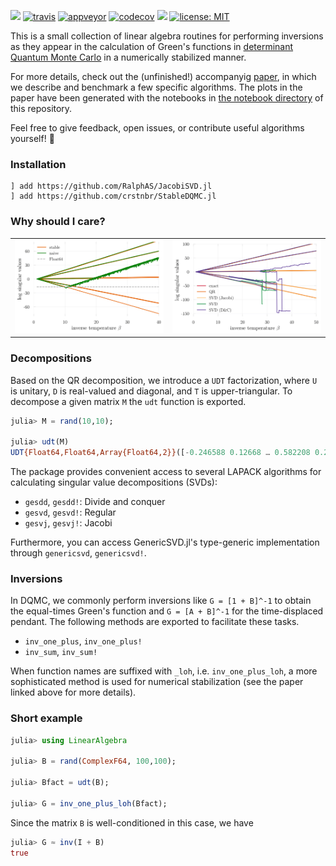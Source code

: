 ![](https://img.shields.io/badge/lifecycle-stable-blue.svg)
[![travis][travis-img]](https://travis-ci.org/crstnbr/StableDQMC.jl)
[![appveyor][appveyor-img]](https://ci.appveyor.com/project/crstnbr/stabledqmc-jl/branch/master)
[![codecov][codecov-img]](http://codecov.io/github/crstnbr/StableDQMC.jl?branch=master)
[![](https://img.shields.io/badge/chat-on%20slack-yellow.svg)](https://slackinvite.julialang.org/)
[![license: MIT](https://img.shields.io/badge/License-MIT-red.svg)](https://opensource.org/licenses/MIT)
<!-- [![coveralls][coveralls-img]](https://coveralls.io/github/crstnbr/BinningAnalysis.jl?branch=master) !-->

[travis-img]: https://img.shields.io/travis/crstnbr/StableDQMC.jl/master.svg?label=linux
[appveyor-img]: https://img.shields.io/appveyor/ci/crstnbr/stabledqmc-jl/master.svg?label=windows
[codecov-img]: https://img.shields.io/codecov/c/github/crstnbr/StableDQMC.jl/master.svg?label=codecov
[coveralls-img]: https://img.shields.io/coveralls/github/crstnbr/StableDQMC.jl/master.svg?label=coverage

This is a small collection of linear algebra routines for performing inversions as they appear in the calculation of Green's functions in [determinant Quantum Monte Carlo](https://en.wikipedia.org/wiki/Quantum_Monte_Carlo) in a numerically stabilized manner.

For more details, check out the (unfinished!) accompanyig [paper](https://github.com/crstnbr/StableDQMC.jl/raw/master/paper/stabilization.pdf), in which we describe and benchmark a few specific algorithms. The plots in the paper have been generated with the notebooks in [the notebook directory](https://github.com/crstnbr/StableDQMC.jl/tree/master/notebooks) of this repository.

Feel free to give feedback, open issues, or contribute useful algorithms yourself! 🙂

### Installation

```
] add https://github.com/RalphAS/JacobiSVD.jl
] add https://github.com/crstnbr/StableDQMC.jl
```

### Why should I care?

<table>
  <tr>
    <td><img src="paper/figures/naive_vs_stable.png" width=500px></td>
    <td><img src="paper/figures/decomp_comparison_simple.png" width=500px></td>
  </tr>
</table>

### Decompositions

Based on the QR decomposition, we introduce a `UDT` factorization, where `U` is unitary, `D` is real-valued and diagonal, and `T` is upper-triangular. To decompose a given matrix `M` the `udt` function is exported.

```julia
julia> M = rand(10,10);

julia> udt(M)
UDT{Float64,Float64,Array{Float64,2}}([-0.246588 0.12668 … 0.582208 0.206435; -0.373953 -0.300804 … 0.152994 0.0523203; … ; -0.214686 -0.403362 … -0.124248 -0.390502; -0.40412 -0.147009 … 0.1839 0.197964], [2.15087, 1.47129, 1.14085, 0.911765, 0.850504, 0.620149, 0.545588, 0.412213, 0.305983, 0.148787], [-0.597235 -1.0 … -0.678767 -0.59054; -0.385741 0.0 … -1.0 -0.361263; … ; 0.0 0.0 … 0.0 0.0; 0.0 0.0 … 0.0 0.0])
```

The package provides convenient access to several LAPACK algorithms for calculating singular value decompositions (SVDs):

* `gesdd`, `gesdd!`: Divide and conquer
* `gesvd`, `gesvd!`: Regular
* `gesvj`, `gesvj!`: Jacobi

Furthermore, you can access GenericSVD.jl's type-generic implementation through `genericsvd`, `genericsvd!`.

### Inversions

In DQMC, we commonly perform inversions like `G = [1 + B]^-1` to obtain the equal-times Green's function and `G = [A + B]^-1` for the time-displaced pendant. The following methods are exported to facilitate these tasks.

* `inv_one_plus`, `inv_one_plus!`
* `inv_sum`, `inv_sum!`

When function names are suffixed with `_loh`, i.e. `inv_one_plus_loh`, a more sophisticated method is used for numerical stabilization (see the paper linked above for more details).

### Short example

```julia
julia> using LinearAlgebra

julia> B = rand(ComplexF64, 100,100);

julia> Bfact = udt(B);

julia> G = inv_one_plus_loh(Bfact);
```

Since the matrix `B` is well-conditioned in this case, we have

```julia
julia> G ≈ inv(I + B)
true
```
